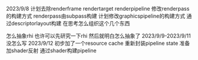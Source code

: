 2023/9/8
计划去除renderframe rendertarget renderpipeline
修改renderpass的构建方式 renderpass由subpass构建
计划修改graphicspipeline的构建方式 通过descriptorlayout构建
在思考怎么组织这个几个东西

怎么抽象rhi 也许可以先研究一下rhi 然后就明白怎么抽象了
2023/9/9-2023/9/11
没怎么写
2023/9/12
初步加了一个resource cache
重新封装pipeline state
准备加shader反射
通过shader构建pipeline